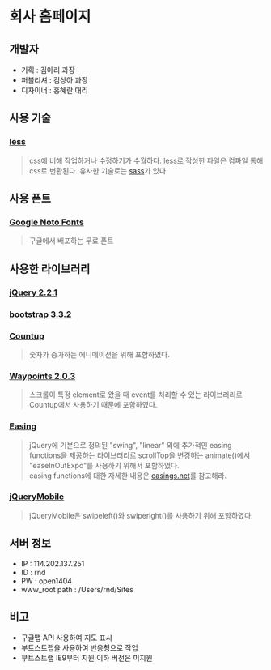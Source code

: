 # 회사 홈페이지

## 개발자

- 기획 : 김아리 과장
- 퍼블리셔 : 김상아 과장
- 디자이너 : 홍혜란 대리

## 사용 기술

### [less][less]

> css에 비해 작업하거나 수정하기가 수월하다.
> less로 작성한 파일은 컴파일 통해 css로 변환된다.
> 유사한 기술로는 [sass][sass]가 있다.

## 사용 폰트

### [Google Noto Fonts][googlenotofonts]

> 구글에서 배포하는 무료 폰트

## 사용한 라이브러리

### [jQuery 2.2.1][jquery]

### [bootstrap 3.3.2][bootstrap]

### [Countup][countup]

> 숫자가 증가하는 에니메이션을 위해 포함하였다.

### [Waypoints 2.0.3][waypoint]

> 스크롤이 특정 element로 왔을 때 event를 처리할 수 있는 라이브러리로 Countup에서 사용하기 때문에 포함하였다.

### [Easing][easing]

> jQuery에 기본으로 정의된 "swing", "linear" 외에 추가적인 easing functions을 제공하는 라이브러리로 scrollTop을 변경하는 animate()에서 "easeInOutExpo"를 사용하기 위해서 포함하였다.<br>
> easing functions에 대한 자세한 내용은 [easings.net][easings]를 참고해라.

### [jQueryMobile][jquerymobile]

> jQueryMobile은 swipeleft()와 swiperight()를 사용하기 위해 포함하였다.

## 서버 정보

- IP : 114.202.137.251
- ID : rnd
- PW : open1404
- www_root path : /Users/rnd/Sites

## 비고

- 구글맵 API 사용하여 지도 표시
- 부트스트랩을 사용하여 반응형으로 작업
- 부트스트랩 IE9부터 지원 이하 버전은 미지원

[less]: http://lesscss.org/
[sass]: http://www.sass-lang.com/
[googlenotofonts]: https://www.google.com/get/noto/
[jquery]: https://blog.jquery.com/2016/02/22/jquery-1-12-1-and-2-2-1-released/
[bootstrap]: http://blog.getbootstrap.com/2015/01/19/bootstrap-3-3-2-released/
[waypoint]: http://imakewebthings.com/waypoints/
[countup]: https://github.com/bfintal/Counter-Up/
[easing]: http://gsgd.co.uk/sandbox/jquery/easing/
[easings]: http://easings.net
[jquerymobile]: swiperight
